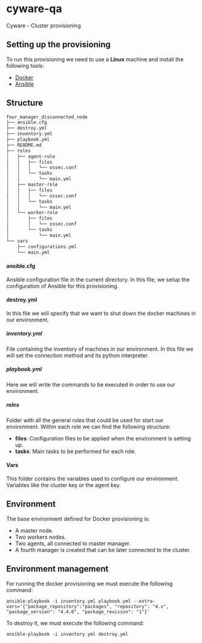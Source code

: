 # cyware-qa

Cyware - Cluster provisioning

## Setting up the provisioning

To run this provisioning we need to use a **Linux** machine and install the following tools:

- [Docker](https://docs.docker.com/install/)
- [Ansible](https://docs.ansible.com/ansible/latest/installation_guide/intro_installation.html)

## Structure

```bash
four_manager_disconnected_node
├── ansible.cfg
├── destroy.yml
├── inventory.yml
├── playbook.yml
├── README.md
├── roles
│   ├── agent-role
│   │   ├── files
│   │   │   └── ossec.conf
│   │   └── tasks
│   │       └── main.yml
│   ├── master-role
│   │   ├── files
│   │   │   └── ossec.conf
│   │   └── tasks
│   │       └── main.yml
│   └── worker-role
│       ├── files
│       │   └── ossec.conf
│       └── tasks
│           └── main.yml
└── vars
    ├── configurations.yml
    └── main.yml
```

#### ansible.cfg

Ansible configuration file in the current directory. In this file, we setup the configuration of Ansible for this
provisioning.

#### destroy.yml

In this file we will specify that we want to shut down the docker machines in our environment.

##### inventory.yml

File containing the inventory of machines in our environment. In this file we will set the connection method and its
python interpreter.

##### playbook.yml

Here we will write the commands to be executed in order to use our environment.

##### roles

Folder with all the general roles that could be used for start our environment. Within each role we can find the
following structure:

- **files**: Configuration files to be applied when the environment is setting up.
- **tasks**: Main tasks to be performed for each role.

#### Vars

This folder contains the variables used to configure our environment. Variables like the cluster key or the agent key.

## Environment

The base environment defined for Docker provisioning is:

- A master node.
- Two workers nodes.
- Two agents, all connected to master manager.
- A fourth manager is created that can be later connected to the cluster.

## Environment management

For running the docker provisioning we must execute the following command:

```shell script
ansible-playbook -i inventory.yml playbook.yml --extra-vars='{"package_repository":"packages", "repository": "4.x", "package_version": "4.4.0", "package_revision": "1"}'
```

To destroy it,  we must execute the following command:

```shell script
ansible-playbook -i inventory.yml destroy.yml
```
